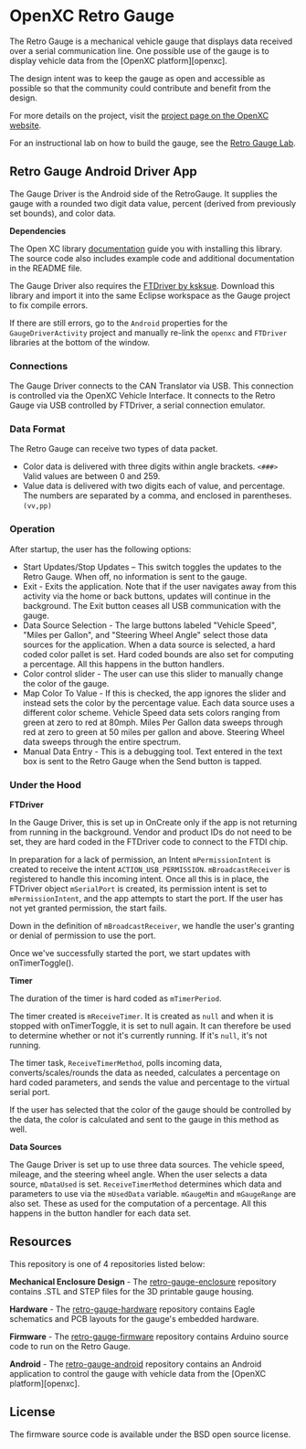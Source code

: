 OpenXC Retro Gauge
=========================

The Retro Gauge is a mechanical vehicle gauge that displays data received over a
serial communication line. One possible use of the gauge is to display vehicle
data from the [OpenXC platform][openxc].

The design intent was to keep the gauge
as open and accessible as possible so that the community could contribute and
benefit from the design.

For more details on the project, visit the [project page on the OpenXC
website](http://openxcplatform.com/hardware-addons/retro-gauge.html).

For an instructional lab on how to build the gauge, see the [Retro Gauge
Lab](http://retro-gauge-lab.openxcplatform.com/).

## Retro Gauge Android Driver App

The Gauge Driver is the Android side of the RetroGauge. It supplies the gauge
with a rounded two digit data value, percent (derived from previously set
bounds), and color data.

**Dependencies**

The Open XC library
[documentation](http://openxcplatform.com/android/api-guide.html) guide you with
installing this library. The source code also includes example code and
additional documentation in the README file.

The Gauge Driver also requires the [FTDriver by
ksksue](https://github.com/ksksue/FTDriver). Download this library and import it
into the same Eclipse workspace as the Gauge project to fix compile errors.

If there are still errors, go to the `Android` properties for the
`GaugeDriverActivity` project and manually re-link the `openxc` and `FTDriver`
libraries at the bottom of the window.

### Connections

The Gauge Driver connects to the CAN Translator via USB. This connection is
controlled via the OpenXC Vehicle Interface. It connects to the Retro Gauge via
USB controlled by FTDriver, a serial connection emulator.

### Data Format

The Retro Gauge can receive two types of data packet.

* Color data is delivered with three digits within angle brackets. `<###>`
  Valid values are between 0 and 259.
* Value data is delivered with two digits each of value, and percentage. The
  numbers are separated by a comma, and enclosed in parentheses. `(vv,pp)`

### Operation

After startup, the user has the following options:

* Start Updates/Stop Updates – This switch toggles the updates to the Retro
  Gauge. When off, no information is sent to the gauge.
* Exit - Exits the application. Note that if the user navigates away from this
  activity via the home or back buttons, updates will continue in the
  background. The Exit button ceases all USB communication with the gauge.
* Data Source Selection - The large buttons labeled "Vehicle Speed", "Miles per
  Gallon", and "Steering Wheel Angle" select those data sources for the
  application. When a data source is selected, a hard coded color pallet is
  set. Hard coded bounds are also set for computing a percentage. All this
  happens in the button handlers.
* Color control slider - The user can use this slider to manually change the
  color of the gauge.
* Map Color To Value - If this is checked, the app ignores the slider and
  instead sets the color by the percentage value. Each data source uses a
  different color scheme. Vehicle Speed data sets colors ranging from green at
  zero to red at 80mph. Miles Per Gallon data sweeps through red at zero to
  green at 50 miles per gallon and above. Steering Wheel data sweeps through
  the entire spectrum.
* Manual Data Entry - This is a debugging tool. Text entered in the text box is
  sent to the Retro Gauge when the Send button is tapped.

### Under the Hood

**FTDriver**

In the Gauge Driver, this is set up in OnCreate only if the app is not returning
from running in the background. Vendor and product IDs do not need to be set,
they are hard coded in the FTDriver code to connect to the FTDI chip.

In preparation for a lack of permission, an Intent `mPermissionIntent` is
created to receive the intent `ACTION_USB_PERMISSION`. `mBroadcastReceiver` is
registered to handle this incoming intent. Once all this is in place, the
FTDriver object `mSerialPort` is created, its permission intent is set to
`mPermissionIntent`, and the app attempts to start the port. If the user has not
yet granted permission, the start fails.

Down in the definition of `mBroadcastReceiver`, we handle the user's granting or
denial of permission to use the port.

Once we've successfully started the port, we start updates with onTimerToggle().

**Timer**

The duration of the timer is hard coded as `mTimerPeriod`.

The timer created is `mReceiveTimer`. It is created as `null` and when it is
stopped with onTimerToggle, it is set to null again. It can therefore be used to
determine whether or not it's currently running. If it's `null`, it's not
running.

The timer task, `ReceiveTimerMethod`, polls incoming data,
converts/scales/rounds the data as needed, calculates a percentage on hard coded
parameters, and sends the value and percentage to the virtual serial port.

If the user has selected that the color of the gauge should be controlled by the
data, the color is calculated and sent to the gauge in this method as well.

**Data Sources**

The Gauge Driver is set up to use three data sources. The vehicle speed,
mileage, and the steering wheel angle. When the user selects a data source,
`mDataUsed` is set. `ReceiveTimerMethod` determines which data and parameters to
use via the `mUsedData` variable. `mGaugeMin` and `mGaugeRange` are also set.
These as used for the computation of a percentage. All this happens in the
button handler for each data set.

## Resources

This repository is one of 4 repositories listed below:

**Mechanical Enclosure Design** - The
[retro-gauge-enclosure](http://github.com/openxc-retro-gauge/retro-gauge-enclosure)
repository contains .STL and STEP files for the 3D printable gauge housing.

**Hardware** - The
[retro-gauge-hardware](http://github.com/openxc-retro-gauge/retro-gauge-hardware)
repository contains Eagle schematics and PCB layouts for the gauge's embedded
hardware.

**Firmware** - The
[retro-gauge-firmware](http://github.com/openxc-retro-gauge/retro-gauge-firmware)
repository contains Arduino source code to run on the Retro Gauge.

**Android** - The
[retro-gauge-android](http://github.com/openxc-retro-gauge/retro-gauge-android)
repository contains an Android application to control the gauge with vehicle
data from the [OpenXC platform][openxc].

## License

The firmware source code is available under the BSD open source license.
